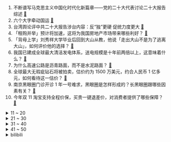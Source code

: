 1. 不断谱写马克思主义中国化时代化新篇章——党的二十大代表讨论二十大报告综述 [:link:](https://www.zhihu.com/question/574985457)
2. 六个大字牵动国运 [:link:](https://www.zhihu.com/question/574969405)
3. 台湾舆论评中共二十大报告涉台内容：反“独”更硬 促统力度更大 [:link:](https://www.zhihu.com/question/574856773)
4. 「租购并举」预计将加速，这将为我国房地产市场带来哪些利好？ [:link:](https://www.zhihu.com/question/560526531)
5. 「背母上学」刘秀祥大学毕业后回到大山从教，他说「走出大山不是为了逃离大山」，如何评价他的选择？ [:link:](https://www.zhihu.com/question/560561660)
6. 我国已建成全球最大清洁发电体系，送电规模是十年前两倍以上，这意味着什么？ [:link:](https://www.zhihu.com/question/560241319)
7. 为什么高速公路是沥青路面，而不是水泥路面？ [:link:](https://www.zhihu.com/question/521004760)
8. 全球最大无瑕疵钻石将被拍卖，估价约为 1500 万美元，约合人民币 1 亿多元，如何看待这一估价？ [:link:](https://www.zhihu.com/question/560599129)
9. 南京黑眼圈门诊开诊 1 年一号难求，黑眼圈是怎样形成的？长黑眼圈跟哪些因素有关？ [:link:](https://www.zhihu.com/question/560264092)
10. 今年双 11 淘宝支持全程价保，买贵一键退差价，对消费者提供了哪些保障？ [:link:](https://www.zhihu.com/question/560490826)
<details>
<summary>11 ~ 20</summary>

11. 沙特一王子发出「圣战」警告，被解读为针对美国，两国关系将何去何从？ [:link:](https://www.zhihu.com/question/560447875)
12. 月薪 1 万 8 但只是给老板发快递，安排开会等没意义的事，你愿意做吗？如何判断工作的意义？ [:link:](https://www.zhihu.com/question/556824832)
13. 如何看待日本动画《终末的女武神》将吕布评为中华武力第一? [:link:](https://www.zhihu.com/question/466402493)
14. 澳大利亚外长取消承认耶路撒冷为以色列首都，释放了什么信号？ [:link:](https://www.zhihu.com/question/560484320)
15. S12 全球总决赛参赛选手 Yagao 核酸阳性，这将对 JDG 接下来的比赛造成哪些影响？ [:link:](https://www.zhihu.com/question/560627669)
16. 「北溪」管道遭破坏处水下实景首次曝光，调查人员称极端力量才能造成这种破坏，哪些信息值得关注？ [:link:](https://www.zhihu.com/question/560593260)
17. 地方政府争揽技术人才，给中高技师数十万房补，与博士硕士同等待遇，此举具有哪些积极意义？ [:link:](https://www.zhihu.com/question/560417143)
18. 如何评价2022年10月18日发布的第十代入门款 iPad？ [:link:](https://www.zhihu.com/question/558242808)
19. 如何看待ipad10起售价3599起？ [:link:](https://www.zhihu.com/question/560629094)
20. 彭博模型显示美国经济 12 个月内衰退概率达 100% ,有哪些信息值得关注？ [:link:](https://www.zhihu.com/question/560332715)
</details>
<details>
<summary>21 ~ 30</summary>

21. 为什么现在的古装剧让人感觉非常现代而古典气息少了，甚至没有？ [:link:](https://www.zhihu.com/question/407554020)
22. 为什么有一种人喜欢剥开自己给别人看，容易交浅言深，事后还后悔？ [:link:](https://www.zhihu.com/question/544977919)
23. 如何评价《原神》妮露卡池首日流水不及预期，国区未能登顶，美区未能上榜，这是什么原因造成的？ [:link:](https://www.zhihu.com/question/559645925)
24. 如何评价 Apple 于 2022 年 10 月 18 日线上发布的新款 iPad？ [:link:](https://www.zhihu.com/question/560610545)
25. IT行业有哪些越早知道越好的道理？ [:link:](https://www.zhihu.com/question/554104002)
26. 外媒统计「S12 小组赛观赛人数比 S11 小组赛下降约 40%」这是哪些原因导致的？电竞是否退烧了？ [:link:](https://www.zhihu.com/question/560476965)
27. 为什么说美国登月技术失传了？ [:link:](https://www.zhihu.com/question/488862061)
28. Uzi 称「滔搏有啥好复盘都是想看笑话的，找谁的锅没意义输比赛不是一人的问题」，情况真是这样吗？ [:link:](https://www.zhihu.com/question/559971672)
29. 被光速打脸是一种怎样的感觉？ [:link:](https://www.zhihu.com/question/267819433)
30. 哪些细节设计能让汽车更接近艺术品？ [:link:](https://www.zhihu.com/question/549684718)
</details>
<details>
<summary>31 ~ 40</summary>

31. 网民质疑「俄罗斯不原产可可豆，所以不能生产巧克力」，中国科普博览回应「可以依赖进口」，如何看待此事？ [:link:](https://www.zhihu.com/question/560272453)
32. 深圳大学发布 2021 届本科毕业生就业质量报告，毕业生整体就业率80%，如何看待这一数字？ [:link:](https://www.zhihu.com/question/559584558)
33. 有没有感觉“三观跟着五官走”这句话很恶心？ [:link:](https://www.zhihu.com/question/411304984)
34. 俄乌大规模「换俘」，涉 110 名俄罗斯人和 108 名乌女兵，传递出什么信号？目前俄乌局势如何？ [:link:](https://www.zhihu.com/question/560395829)
35. 沙特可是美国几十年的小伙伴，更是帮助美国赢的冷战的功臣。为什么不顾美国警告，坚决减产石油？ [:link:](https://www.zhihu.com/question/559354251)
36. 《百万英镑》中的一百万英镑放到当下是一种什么概念？ [:link:](https://www.zhihu.com/question/316289634)
37. 苹果13快充不小心充了一夜对电池有伤害吗？ [:link:](https://www.zhihu.com/question/559033078)
38. 你印象中有哪些BGM水平很高的动漫？ [:link:](https://www.zhihu.com/question/274910116)
39. 为什么地球一直没有被外星人侵略？ [:link:](https://www.zhihu.com/question/34363099)
40. 国有大银行齐齐表态将加大信贷投放力度、有效服务实体经济，中国实体经济未来发展方向和前景如何？ [:link:](https://www.zhihu.com/question/560592632)
</details>
<details>
<summary>41 ~ 50</summary>

41. TI11 小组赛 RNG 0:2 不敌 OG 跌入败者组，如何评价这场比赛？ [:link:](https://www.zhihu.com/question/560521537)
42. 男孩「揪狗毛」后被妈妈反揪男孩头发教育，如何看待家长这样的「换位思考式教育观」？ [:link:](https://www.zhihu.com/question/560445038)
43. 如果你得到了很多钱，你会马上辞职吗？为什么？ [:link:](https://www.zhihu.com/question/559704842)
44. 为什么很多国人不习惯早上喝咖啡提神？ [:link:](https://www.zhihu.com/question/560233283)
45. 美媒警告美国经济衰退风险上升，彭博社模型推演结果称未来一年衰退概率为 100%，如何看待这一说法？ [:link:](https://www.zhihu.com/question/560599120)
46. 消息称五角大楼考虑向「星链」提供资金，马斯克说已撤销资金申请，原因为何？「星链」对俄乌冲突影响有多大？ [:link:](https://www.zhihu.com/question/560560589)
47. 2022 巴黎车展开幕，比亚迪唐欧洲售价超奥迪 Q7，魏牌摩卡涨 10 万元开售，哪些信息值得关注？ [:link:](https://www.zhihu.com/question/560590154)
48. 如何看待新疆塔克拉玛干沙漠出现众多湖泊？受哪些因素影响形成的？ [:link:](https://www.zhihu.com/question/560600203)
49. 如何知道自己长得好不好看？ [:link:](https://www.zhihu.com/question/469915498)
50. 《水浒传》中阎婆惜发现梁山的那封书，为什么不把它藏起来？ [:link:](https://www.zhihu.com/question/559152025)
</details><details>
<summary>bilibili</summary>

1. 【(G)I-DLE】[M/V] - 'Nxde' [:link:](//www.bilibili.com/video/BV1wW4y1n7y3)
2. 全球十大自助餐之一！豪华邮轮上吃7天7夜是一种什么体验 [:link:](//www.bilibili.com/video/BV1DP411P7om)
3. 《one last shake》 [:link:](//www.bilibili.com/video/BV1He4y1v7tx)
4. “素材而已，怎么也会让人怀念呢” [:link:](//www.bilibili.com/video/BV1d8411Y7fJ)
5. 二十大报告金句视频版 [:link:](//www.bilibili.com/video/BV13g41187rQ)
6. “还有十分钟才考试，来得及” [:link:](//www.bilibili.com/video/BV1ve4y1S7W6)
7. 用科学打破次元壁！我终于成为了我梦里的剑客！ [:link:](//www.bilibili.com/video/BV1fg411h7rP)
8. 刘庸时隔一年喝芦荟汁，再次见到新小子，感慨万千 [:link:](//www.bilibili.com/video/BV1Tm4y1w7Ck)
9. 【原神】所有角色换成妮露大招，对你使用魅惑~ [:link:](//www.bilibili.com/video/BV19N4y1c7in)
10. 怪奇物语变装 [:link:](//www.bilibili.com/video/BV1AK411X7Fn)
<details>
<summary>11 ~ 20</summary>

11. 闪电侠做菜都没我这么急？ [:link:](//www.bilibili.com/video/BV14d4y117dc)
12. 上次干活不小心摔伤了，养伤期间发个库存，感谢小伙伴们的支持。 [:link:](//www.bilibili.com/video/BV1yK411Q75o)
13. 当初以为被节目组玩了，没想到他清醒的玩了节目组 [:link:](//www.bilibili.com/video/BV1Fm4y1w7cg)
14. 汉字 杀死了中国的神【思维实验室】 [:link:](//www.bilibili.com/video/BV14e4y1v7Yg)
15. (G)I-DLE最新回归曲Nxde MV+首舞台公开 [:link:](//www.bilibili.com/video/BV1Q8411Y7Gv)
16. 喜欢熬夜？把成年人哄睡是什么体验。。 [:link:](//www.bilibili.com/video/BV1rd4y117MG)
17. 【原神】强力对群，平民之友！一个角色两种玩法？0命妮露测评+教学攻略丨妮露使用体验报告 [:link:](//www.bilibili.com/video/BV1KR4y197xX)
18. 退休教师李爷爷满头白发，在路灯下义务教孩子书法近10年，“老师”两个字突然在爷爷身上找到了答案！ [:link:](//www.bilibili.com/video/BV1u84y1z7A3)
19. 谁说弹钢琴可以变优雅，钢琴在他这会抑郁的 [:link:](//www.bilibili.com/video/BV15g411a7d2)
20. 羊顿-羊子力学 [:link:](//www.bilibili.com/video/BV1M14y1E7jv)
</details>
<details>
<summary>21 ~ 30</summary>

21. 外国博主英文讲解：二十大为什么如此重要？ [:link:](//www.bilibili.com/video/BV1ug41187Kx)
22. 长大后发现，这么讽刺的动画再也没有了！ [:link:](//www.bilibili.com/video/BV1w84y167XH)
23. 这个视频的潜力，够你上清北了 [:link:](//www.bilibili.com/video/BV1Ce4y1j79k)
24. 老公过年过节回娘家无聊时的那副德行 [:link:](//www.bilibili.com/video/BV12P411P7am)
25. 耗时两个月做出2.8米大宝 爷我直接横扫提瓦特 [:link:](//www.bilibili.com/video/BV1He4y1S7aG)
26. 女人过了20岁就不要穿的和孩子一样！ [:link:](//www.bilibili.com/video/BV1WP411N7Fw)
27. 【STN快报6.5季09】老黄翻车，4090无法驾驭的游戏出现 [:link:](//www.bilibili.com/video/BV12e4y1m76B)
28. 一个卖肉贩子却获得了，全世界只有三枚的“权力”戒指 [:link:](//www.bilibili.com/video/BV1sm4y1A7gy)
29. 【明日方舟】泰拉文明的原点，海嗣起源真相。 [:link:](//www.bilibili.com/video/BV1ge411L7xd)
30. 谁的副驾驶还没个小可爱啊 [:link:](//www.bilibili.com/video/BV1LR4y1X71L)
</details>
<details>
<summary>31 ~ 40</summary>

31. 我说timing啊! 懂不懂中文啊！ [:link:](//www.bilibili.com/video/BV1ye4y1E7si)
32. 当你拍短视频拍着玩却不小心火了 [:link:](//www.bilibili.com/video/BV1gG41177Bj)
33. 谁也别想撑伞！ [:link:](//www.bilibili.com/video/BV1K8411e7rm)
34. 穿大衣一定要扎的低丸子头！好看又简单，大家赶紧学起来呀！ [:link:](//www.bilibili.com/video/BV1Sg411h7HB)
35. 花420元给工友们复刻35元冬菇鸡盒饭，能赚多少钱？ [:link:](//www.bilibili.com/video/BV1km4y1c77f)
36. 师 徒 情 深 [:link:](//www.bilibili.com/video/BV1eP411N7Qb)
37. 小城市让人绝望的文娱生活！ [:link:](//www.bilibili.com/video/BV1xR4y1X7wj)
38. 爸爸教育女儿少玩点多花时间学习，反被女儿灵魂拷问 [:link:](//www.bilibili.com/video/BV1aG411j7uq)
39. 习近平：解决台湾问题是中国人自己的事 [:link:](//www.bilibili.com/video/BV1nW4y1J7YC)
40. 当你的浏览记录被泄露…【张勇的手机】 [:link:](//www.bilibili.com/video/BV1U44y1f73h)
</details>
<details>
<summary>41 ~ 50</summary>

41. 假如……人生能有一点变化…… [:link:](//www.bilibili.com/video/BV1z14y177iC)
42. 我高中同学已经结婚了，而我还是母胎单身...... [:link:](//www.bilibili.com/video/BV14G4y1n74h)
43. 《疑似早期环太平洋机甲同步训练流出...》 [:link:](//www.bilibili.com/video/BV1ZK411Q7B3)
44. 【高龄老人旅行攻略】带84岁的爷爷来一场说走就走的旅行需要花多少钱｜爷爷的一百个愿望｜攻略分享｜4天5夜北京之旅 [:link:](//www.bilibili.com/video/BV1CG411j7xa)
45. 日本最近降温了 [:link:](//www.bilibili.com/video/BV1ug411a7rQ)
46. 下课喽～来段恰恰 [:link:](//www.bilibili.com/video/BV1oe4y1S7SL)
47. 把200斤的男友打扮成我理想的帅哥，真的太不容易了！！！ [:link:](//www.bilibili.com/video/BV1te4y1S7eW)
48. 青铜局到底多难打？ [:link:](//www.bilibili.com/video/BV1mG4y1n79h)
49. “我超喜欢呆在里面的” [:link:](//www.bilibili.com/video/BV1AD4y1C721)
50. 龙族《IVORY TOWER》完整版翻唱 [:link:](//www.bilibili.com/video/BV1rG411j7u9)
</details>
<details>
<summary>51 ~ 60</summary>

51. 流心绿豆糕·翻车版 [:link:](//www.bilibili.com/video/BV1eR4y1X7Fh)
52. 健什么身，来攻沙啊 [:link:](//www.bilibili.com/video/BV1yK411S7Qq)
53. 你要对人家做什么啦！！！(；´Д`A [:link:](//www.bilibili.com/video/BV1MW4y1n7dA)
54. 看似在表演喝饮料，其实是在展示气息管理 [:link:](//www.bilibili.com/video/BV1Ee4y1J7LH)
55. 多莉：稻妻人的钱不给赚啊！！ [:link:](//www.bilibili.com/video/BV1ae4y1S7o2)
56. 甲方我再问你一次我跳舞带劲不 [:link:](//www.bilibili.com/video/BV1vR4y1X79P)
57. 妈妈走进离世儿子的世界：他的世界太丰富，够我学一辈子 [:link:](//www.bilibili.com/video/BV1be4y1E7Ca)
58. 我被童年的快乐治愈了，焦虑的成年人，一定要看这部江西方言电影 [:link:](//www.bilibili.com/video/BV1x84y1z7Jo)
59. 献身仪仗，为国争光 [:link:](//www.bilibili.com/video/BV1K14y1j7Z4)
60. 高情商vs低情商 [:link:](//www.bilibili.com/video/BV1nK411Q7Xc)
</details>
<details>
<summary>61 ~ 70</summary>

61. 你卡进了后室……但是你速通了它（要素过多注意） [:link:](//www.bilibili.com/video/BV1vR4y1X7P2)
62. 没点才艺都不敢说自己是ikun [:link:](//www.bilibili.com/video/BV1rm4y1A79M)
63. 痛 太痛了 原谅我，不能带你去月球了 [:link:](//www.bilibili.com/video/BV1A84y1z7LV)
64. 姐妹齐心，三百多斤 [:link:](//www.bilibili.com/video/BV17e4y1v768)
65. 南昌.私人D制  厨子探店¥238 [:link:](//www.bilibili.com/video/BV1dG411j7eg)
66. 大堂经理遇到大城市回来的东北人 [:link:](//www.bilibili.com/video/BV1ae411V7pY)
67. 【原神二周年cos接力】你好，平行世界的自己 . 我们终将重逢 [:link:](//www.bilibili.com/video/BV1a84y1z7Zr)
68. 据说这才是正确的吃鱼方法？做完之后我直呼离谱到家！ [:link:](//www.bilibili.com/video/BV1Rm4y1A71t)
69. 发给你心情不好的朋友听哈哈哈哈哈 [:link:](//www.bilibili.com/video/BV1wd4y1q7Hv)
70. 烟鬼The Chainsmokers：我们的中国团队说这样做会火!! [:link:](//www.bilibili.com/video/BV1eP411N7zX)
</details>
<details>
<summary>71 ~ 80</summary>

71. 不要带着奇怪的东西出门 [:link:](//www.bilibili.com/video/BV1kN4y1w7nb)
72. 【赖神别搞God】无缝衔接初尝试：今天给你们整点离谱的 [:link:](//www.bilibili.com/video/BV1qe4y1m7Mu)
73. 我妹还是蛮，实事求是的 [:link:](//www.bilibili.com/video/BV1Hd4y127ej)
74. 《 新 概 念 自 律 》 [:link:](//www.bilibili.com/video/BV1S8411W78P)
75. 原材的品质，决定了产品质量！ [:link:](//www.bilibili.com/video/BV1Gt4y1F7GA)
76. 再谈“城市改名”的烂梗 [:link:](//www.bilibili.com/video/BV1Je4y1m7sE)
77. 漫步 [:link:](//www.bilibili.com/video/BV16G41177mh)
78. 外网热议：为什么西方最邪恶的红色在中国大受欢迎？ [:link:](//www.bilibili.com/video/BV1Qe4y1j75k)
79. 当我拥有了切尔西的时候，你就知道了什么是蓝色妖姬了 [:link:](//www.bilibili.com/video/BV1k44y1f7qU)
80. 北方人第一次来顺德，你告诉我这叫“简单喝碗粥”？ [:link:](//www.bilibili.com/video/BV1q14y177jn)
</details>
<details>
<summary>81 ~ 90</summary>

81. 一生自律的牛肉 [:link:](//www.bilibili.com/video/BV1Lm4y1P7ZW)
82. 教18岁的弟弟炒菜，把我气的心肌梗塞了！！！ [:link:](//www.bilibili.com/video/BV1EK411Q7v3)
83. 反向负罪感，直击妈妈逻辑漏洞，亲妈也别想Pua我 [:link:](//www.bilibili.com/video/BV13e411L7TE)
84. 当黑客遇见了你 [:link:](//www.bilibili.com/video/BV1Ye411L7YU)
85. 99年女孩白天跳舞 晚上摆摊为了照顾智力残疾的哥哥和嫂嫂#正能量 # #情感 # #家人# [:link:](//www.bilibili.com/video/BV1km4y1A7Nb)
86. 世界著名景点奔现翻车！奇妙的文化输出现场！ [:link:](//www.bilibili.com/video/BV1Be4y1m7hZ)
87. 当你带上低情商女友去探病 [:link:](//www.bilibili.com/video/BV1uG411779i)
88. 什么叫国产战争片天花板！《特级英雄黄继光》硬核影评 [:link:](//www.bilibili.com/video/BV17D4y1C7W5)
89. 此刻 我无比幸福 也无比浪漫 [:link:](//www.bilibili.com/video/BV1884y1z7YH)
90. 死歌这波打完直接emo [:link:](//www.bilibili.com/video/BV1MW4y1n7rh)
</details>
<details>
<summary>91 ~ 100</summary>

91. 豪横的买10只龙虾，做潮汕“毒药”，整只抱起来啃贼上头 [:link:](//www.bilibili.com/video/BV1We4y1v7jZ)
92. 迷惑行为：店员见我装那么多竟然还给我打折？？ [:link:](//www.bilibili.com/video/BV14e411L7Qk)
93. 生活在沙漠里面是一种什么样的体验？ [:link:](//www.bilibili.com/video/BV1zV4y1V7E2)
94. 有些事情是命中注定的！ [:link:](//www.bilibili.com/video/BV1D14y1L76m)
95. 老祖宗的审美真的不得不服！来看看那些惊艳我们的古建筑之美！（二） [:link:](//www.bilibili.com/video/BV1Fm4y1P7An)
96. 无论什么咖位，每个人我只给你3秒钟镜头 [:link:](//www.bilibili.com/video/BV1Wg411a79n)
97. TES淘汰真实锐评：成功奔向纽约海岸线 [:link:](//www.bilibili.com/video/BV1aR4y1R7kY)
98. 十岁的我看到一定很开心吧 [:link:](//www.bilibili.com/video/BV1rG4y1n7dz)
99. 这次的扫街教学视频多少有点尴尬，拍了那么多年照片，也是第一次打马赛克..... [:link:](//www.bilibili.com/video/BV1v84y1z7B4)
100. 无论我怎么加速，他都始终快我半个翘臀  —— 博尔特 [:link:](//www.bilibili.com/video/BV1XN4y1c7XR)
</details></details>